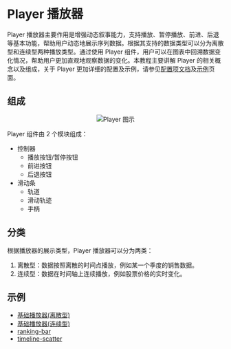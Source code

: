 # Player 播放器

Player 播放器主要作用是增强动态叙事能力，支持播放、暂停播放、前进、后退等基本功能，帮助用户动态地展示序列数据。根据其支持的数据类型可以分为离散型和连续型两种播放类型。通过使用 Player 组件，用户可以在图表中回溯数据变化情况，帮助用户更加直观地观察数据的变化。本教程主要讲解 Player 的相关概念以及组成，关于 Player 更加详细的配置及示例，请参见[配置项文档](../../../option)及[示例](../../../example)页面。

## 组成

<div style="text-align: center;">
  <img src="https://tosv.byted.org/obj/bit-cloud/eb08aeafba39ab34c8a08c618.png" alt="Player 图示">
</div>

Player 组件由 2 个模块组成：

*   控制器
    *   播放按钮/暂停按钮
    *   前进按钮
    *   后退按钮
*   滑动条
    *   轨道
    *   滑动轨迹
    *   手柄

## 分类

根据播放器的展示类型，Player 播放器可以分为两类：

1.  离散型：数据按照离散的时间点播放，例如某一个季度的销售数据。
2.  连续型：数据在时间轴上连续播放，例如股票价格的实时变化。

## 示例

*   [基础播放器(离散型)](../../../demo/player/basic-player)
*   [基础播放器(连续型)](../../../demo/player/continuous-player)
*   [ranking-bar](../../../demo/player/ranking-bar)
*   [timeline-scatter](../../../demo/player/timeline-scatter)
